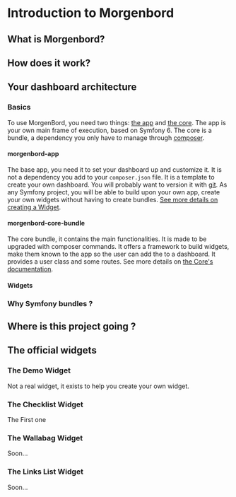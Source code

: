 # Introduction to Morgenbord

## What is Morgenbord?

## How does it work?

## Your dashboard architecture

### Basics

To use MorgenBord, you need two things: [the app](#morgenbord-app) and [the core](#morgenbord-core-bundle). The app is your own main frame of execution, based on Symfony 6. The core is a bundle, a dependency you only have to manage through [composer](https://getcomposer.org).

#### morgenbord-app

The base app, you need it to set your dashboard up and customize it. It is not a dependency you add to your `composer.json` file. It is a template to create your own dashboard. You will probably want to version it with [git](https://git-scm.com/). As any Symfony project, you will be able to build upon your own app, create your own widgets without having to create bundles. [See more details on creating a Widget](/Widgets/README.md).

#### morgenbord-core-bundle

The core bundle, it contains the main functionalities. It is made to be upgraded with composer commands. It offers a framework to build widgets, make them known to the app so the user can add the to a dashboard.  It provides a user class and some routes. See more details on [the Core's documentation](/Core/README.md).

#### Widgets

### Why Symfony bundles ?

## Where is this project going ?



## The official widgets

### The Demo Widget

Not a real widget, it exists to help you create your own widget.

### The Checklist Widget

The First one

### The Wallabag Widget

Soon…

### The Links List Widget

Soon…